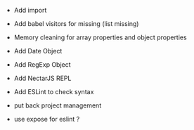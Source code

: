 * Add import

* Add babel visitors for missing (list missing)

* Memory cleaning for array properties and object properties

* Add Date Object

* Add RegExp Object

* Add NectarJS REPL

* Add ESLint to check syntax

* put back project management

* use expose for eslint ?